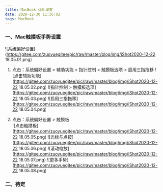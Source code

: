 ```yaml
---
title: MacBook 优化设置
date: 2020-12-30 11:36:02
tags: MacBook
---
```


### 一、Mac触摸板手势设置
![系统偏好设置](https://gitee.com/zuoyuegitee/pic/raw/master/blog/img/iShot2020-12-22 18.05.01.png)

1. 点击：系统偏好设置 > 辅助功能 > 指针控制 > 触摸板选项 > 启用三指拖移
![点击辅助功能](https://gitee.com/zuoyuegitee/pic/raw/master/blog/img/iShot2020-12-22 18.05.02.png)
![指针控制 > 触摸板选项](https://gitee.com/zuoyuegitee/pic/raw/master/blog/img/iShot2020-12-22 18.05.03.png)
![启用三指拖移](https://gitee.com/zuoyuegitee/pic/raw/master/blog/img/iShot2020-12-22 18.05.04.png)

2. 点击：系统偏好设置 > 触摸板  
![点击触摸板](https://gitee.com/zuoyuegitee/pic/raw/master/blog/img/iShot2020-12-22 18.05.05.png)
![光标与点按](https://gitee.com/zuoyuegitee/pic/raw/master/blog/img/iShot2020-12-22 18.05.06.png)
![滚动缩放](https://gitee.com/zuoyuegitee/pic/raw/master/blog/img/iShot2020-12-22 18.05.07.png)
![更多手势](https://gitee.com/zuoyuegitee/pic/raw/master/blog/img/iShot2020-12-22 18.05.08.png)

### 二、待定